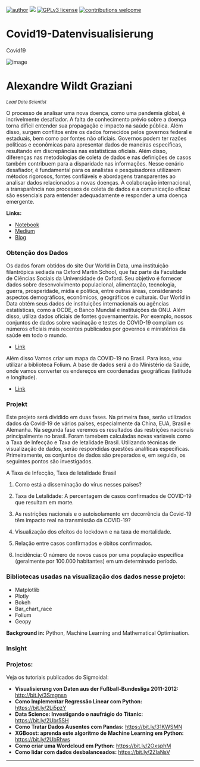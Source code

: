  [![author](https://img.shields.io/badge/author-wildt-red.svg)](https://www.linkedin.com/in/carlosfab) [![](https://img.shields.io/badge/python-3.7+-blue.svg)](https://www.python.org/downloads/release/python-365/) [![GPLv3 license](https://img.shields.io/badge/License-GPLv3-blue.svg)](http://perso.crans.org/besson/LICENSE.html) [![contributions welcome](https://img.shields.io/badge/contributions-welcome-brightgreen.svg?style=flat)](https://github.com/carlosfab/data_science/issues)
 
# Covid19-Datenvisualisierung
Covid19

![image](https://user-images.githubusercontent.com/18030121/163594673-15c65bb7-ea91-4f5f-96d9-04309fddc5aa.png)

# Alexandre Wildt Graziani 
<sub>*Lead Data Scientist*</sub>


O processo de analisar uma nova doença, como uma pandemia global, é incrivelmente desafiador. A falta de conhecimento prévio sobre a doença torna difícil entender sua propagação e impacto na saúde pública. Além disso, surgem conflitos entre os dados fornecidos pelos governos federal e estaduais, bem como por fontes não oficiais. Governos podem ter razões políticas e econômicas para apresentar dados de maneiras específicas, resultando em discrepâncias nas estatísticas oficiais. Além disso, diferenças nas metodologias de coleta de dados e nas definições de casos também contribuem para a disparidade nas informações. Nesse cenário desafiador, é fundamental para os analistas e pesquisadores utilizarem métodos rigorosos, fontes confiáveis e abordagens transparentes ao analisar dados relacionados a novas doenças. A colaboração internacional, a transparência nos processos de coleta de dados e a comunicação eficaz são essenciais para entender adequadamente e responder a uma doença emergente.



**Links:**
* [Notebook](https://colab.research.google.com/drive/1B2cOWIayjcrGiUuFJhxIJS3ytO0W1P_E?hl=de#scrollTo=TOR9byxLPzT1)
* [Medium](https://medium.com/@alexandrewildtgraziani/covid19-datenvisualisierung-3b2d1de1cef3)
* [Blog](https://sigmoidal.ai)

### Obtenção dos Dados
 Os dados foram obtidos do site Our World in Data, uma instituição filantrópica sediada na Oxford Martin School, que faz parte da Faculdade de Ciências Sociais da Universidade de Oxford. Seu objetivo é fornecer dados sobre desenvolvimento populacional, alimentação, tecnologia, guerra, prosperidade, mídia e política, entre outras áreas, considerando aspectos demográficos, econômicos, geográficos e culturais.
 Our World in Data obtém seus dados de instituições internacionais ou agências estatísticas, como a OCDE, o Banco Mundial e instituições da ONU. Além disso, utiliza dados oficiais de fontes governamentais. Por exemplo, nossos conjuntos de dados sobre vacinação e testes de COVID-19 compilam os números oficiais mais recentes publicados por governos e ministérios da saúde em todo o mundo.

* [Link](https://nbviewer.org/github/awildt01/Airbnb_Berlin-/blob/main/Airbnb_%28Berlin%29.ipynb)


Além disso Vamos criar um mapa da COVID-19 no Brasil. Para isso, vou utilizar a biblioteca Folium. A base de dados será a do Ministério da Saúde, onde vamos converter os endereços em coordenadas geográficas (latitude e longitude).

* [Link](https://nbviewer.org/github/awildt01/Airbnb_Berlin-/blob/main/Airbnb_%28Berlin%29.ipynb)



### Projekt 

Este projeto será dividido em duas fases. Na primeira fase, serão utilizados dados da Covid-19 de vários países, especialmente da China, EUA, Brasil e Alemanha. Na segunda fase veremos os resultados das restrições nacionais principalmente no brasil. Foram tamebem calculadas novas variaveis como a Taxa de Infecção e Taxa de letalidade Brasil. Utilizando técnicas de visualização de dados, serão respondidas questões analíticas específicas. Primeiramente, os conjuntos de dados são preparados e, em seguida, os seguintes pontos são investigados. 

A Taxa de Infecção, Taxa de letalidade Brasil

1. Como está a disseminação do vírus nesses países?

2. Taxa de Letalidade: A percentagem de casos confirmados de COVID-19 que resultam em morte.

3. As restrições nacionais e o autoisolamento em decorrência da Covid-19 têm impacto real na transmissão da COVID-19?

4. Visualização dos efeitos do lockdown e na taxa de mortalidade.
  
5. Relação entre casos confirmados e óbitos confirmados.

6. Incidência: O número de novos casos por uma população específica (geralmente por 100.000 habitantes) em um determinado período.


### Bibliotecas usadas na visualização dos dados nesse projeto:

+ Matplotlib
+ Plotly
+ Bokeh
+ Bar_chart_race
+ Folium
+ Geopy




**Background in:** Python, Machine Learning and Mathematical Optimisation.





### Insight


### Projetos:
Veja os tutoriais publicados do Sigmoidal:

* **Visualisierung von Daten aus der Fußball-Bundesliga 2011-2012:** http://bit.ly/3Smgnsn
* **Como Implementar Regressão Linear com Python:** https://bit.ly/2Li5pzY
* **Data Science: Investigando o naufrágio do Titanic:** https://bit.ly/2Ubr5SH
* **Como Tratar Dados Ausentes com Pandas:** https://bit.ly/31KWSMN
* **XGBoost: aprenda este algoritmo de Machine Learning em Python:** https://bit.ly/2UbRhws
* **Como criar uma Wordcloud em Python:** https://bit.ly/2OxsphM
* **Como lidar com dados desbalanceados:** https://bit.ly/2ZlaNsV

---
